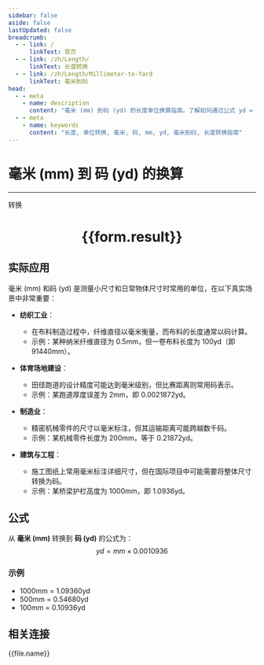 ```yaml
---
sidebar: false
aside: false
lastUpdated: false
breadcrumb:
  - - link: /
      linkText: 首页
  - - link: /zh/Length/
      linkText: 长度转换
  - - link: /zh/Length/Millimeter-to-Yard
      linkText: 毫米到码
head:
  - - meta
    - name: description
      content: "毫米 (mm) 到码 (yd) 的长度单位换算指南。了解如何通过公式 yd = mm × 0.0010936 转换为码。"
  - - meta
    - name: keywords
      content: "长度, 单位转换, 毫米, 码, mm, yd, 毫米到码, 长度转换指南"
---
```

# 毫米 (mm) 到 码 (yd) 的换算
---
<script setup>
import { onMounted, reactive, inject, ref } from 'vue'
import { NButton, NForm, NFormItem, NInput, NInputNumber, NSelect, NCard, useMessage,NGrid ,NGi } from 'naive-ui'
import { defineClientComponent } from 'vitepress'
import { Length } from '../../files';

const convert = inject('convert')

const form = reactive({
  number: null,
  result: '',
})

const convertHandler = () => {
  if (form.number !== null && !isNaN(form.number)) {
    const convertedValue = parseFloat(form.number) * 0.0010936
    form.result = `${form.number}mm = ${convertedValue.toFixed(5)}yd`
  } else {
    form.result = '请输入有效的数值。'
  }
}
</script>

<n-form size="large" :model="form">
  <n-form-item label="毫米 (mm)">
    <n-input-number v-model:value="form.number" placeholder="输入毫米" style="width: 100%" />
  </n-form-item>
  <n-form-item>
    <n-button type="primary" @click="convertHandler" block>转换</n-button>
  </n-form-item>
</n-form>

<n-card  embedded :bordered="false" hoverable>
  <div  style="text-align:center">
    <h1>{{form.result}}</h1>
  </div>
</n-card>

## 实际应用

毫米 (mm) 和码 (yd) 是测量小尺寸和日常物体尺寸时常用的单位，在以下真实场景中非常重要：

- **纺织工业**：
  - 在布料制造过程中，纤维直径以毫米衡量，而布料的长度通常以码计算。
  - 示例：某种纳米纤维直径为 0.5mm，但一卷布料长度为 100yd（即 91440mm）。

- **体育场地建设**：
  - 田径跑道的设计精度可能达到毫米级别，但比赛距离则常用码表示。
  - 示例：某跑道厚度误差为 2mm，即 0.0021872yd。

- **制造业**：
  - 精密机械零件的尺寸以毫米标注，但其运输距离可能跨越数千码。
  - 示例：某机械零件长度为 200mm，等于 0.21872yd。

- **建筑与工程**：
  - 施工图纸上常用毫米标注详细尺寸，但在国际项目中可能需要将整体尺寸转换为码。
  - 示例：某桥梁护栏高度为 1000mm，即 1.0936yd。

## 公式

从 **毫米 (mm)** 转换到 **码 (yd)** 的公式为：
$$ yd = mm \times 0.0010936 $$

### 示例
- 1000mm = 1.09360yd
- 500mm = 0.54680yd
- 100mm = 0.10936yd

## 相关连接
<n-grid x-gap="12" :cols="4">
  <n-gi v-for="(file, index) in Length" :key="index">
    <n-button
      text
      tag="a"
      :href="file.path"
      type="primary"
    >
      {{file.name}}
    </n-button>
  </n-gi>
</n-grid>